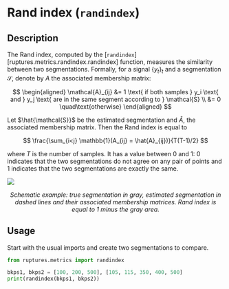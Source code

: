 # Rand index (`randindex`)

## Description

The Rand index, computed by the [`randindex`][ruptures.metrics.randindex.randindex] function, measures the similarity between two segmentations.
Formally, for a signal $\{y_t\}_t$ and a segmentation $\mathcal{S}$, denote by $A$ the associated membership matrix:

$$
\begin{aligned} \mathcal{A}_{ij} &= 1 \text{ if both samples } y_i \text{ and } y_j \text{ are in the same segment according to } \mathcal{S} \\ &= 0 \quad\text{otherwise} \end{aligned}
$$

Let $\hat{\mathcal{S}}$ be the estimated segmentation and $\hat{A}$, the associated membership matrix.
Then the Rand index is equal to

$$
\frac{\sum_{i<j} \mathbb{1}(A_{ij} = \hat{A}_{ij})}{T(T-1)/2}
$$

where $T$ is the number of samples.
It has a value between 0 and 1: 0 indicates that the two segmentations do not agree on any pair of points and 1 indicates that the two segmentations are exactly the same.

![](../../images/randindex.png)
<center><i>Schematic example: true segmentation in gray, estimated segmentation in dashed lines and their associated membership matrices. Rand index is equal to 1 minus the gray area.</i></center>

## Usage

Start with the usual imports and create two segmentations to compare.

```python
from ruptures.metrics import randindex

bkps1, bkps2 = [100, 200, 500], [105, 115, 350, 400, 500]
print(randindex(bkps1, bkps2))
```